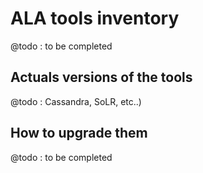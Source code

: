 # ALA tools inventory

@todo : to be completed

## Actuals versions of the tools

@todo : Cassandra, SoLR, etc..)

## How to upgrade them

@todo : to be completed